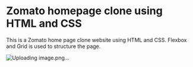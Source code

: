 # Zomato homepage clone using HTML and CSS

This is a Zomato home page clone website using HTML and CSS. Flexbox and Grid is used to structure the page. 

![Uploading image.png…]()
